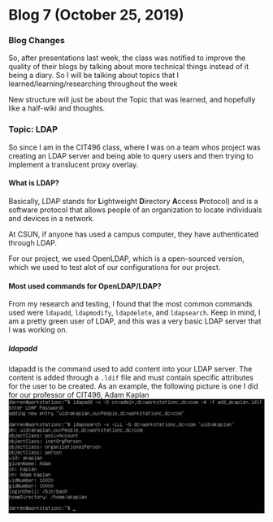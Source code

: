 # Blog 7 (October 25, 2019)

### Blog Changes

So, after presentations last week, the class was notified to improve the quality of their blogs by talking about more technical things instead of it being a diary. So I will be talking about topics that I learned/learning/researching throughout the week 

New structure will just be about the Topic that was learned, and hopefully like a half-wiki and thoughts.

### Topic: LDAP

So since I am in the CIT496 class, where I was on a team whos project was creating an LDAP server and being able to query users and then trying to implement a translucent proxy overlay. 

#### What is LDAP? 

Basically, LDAP stands for **L**ightweight **D**irectory **A**ccess **P**rotocol) and is a software protocol that allows people of an organization to locate individuals and devices in a network.  

At CSUN, if anyone has used a campus computer, they have authenticated through LDAP. 

For our project, we used OpenLDAP, which is a open-sourced version, which we used to test alot of our configurations for our project. 

#### Most used commands for OpenLDAP/LDAP?

From my research and testing, I found that the most common commands used were 
`ldapadd`, `ldapmodify`, `ldapdelete`, and `ldapsearch`.  Keep in mind, I am a pretty green user of LDAP, and this was a very basic LDAP server that I was working on. 

##### ldapadd

ldapadd is the command used to add content into your LDAP server.  The content is added through a `.ldif` file and must contain specific attributes for the user to be created. As an example, the following picture is one I did for our professor of CIT496, Adam Kaplan
![ldapadd](https://github.com/FurenchiFurai/furenchifurai.github.io/blob/master/ldapadd.png?raw=true)


